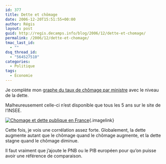 ```yaml
---
id: 377
title: Dette et chômage
date: 2006-12-20T15:51:55+00:00
author: Régis
layout: post
guid: http://regis.decamps.info/blog/2006/12/dette-et-chomage/
permalink: /2006/12/dette-et-chomage/
tmac_last_id:
  - ""
dsq_thread_id:
  - "564527510"
categories:
  - Politique
tags:
  - Économie
---
```

Je complète mon [graphe du taux de chômage par ministre](http://regis.decamps.info/blog/2006/12/le-gouvernement-est-il-responsable-du-chomage/) avec le niveau de la dette.

Malheureusement celle-ci n’est disponible que tous les 5 ans sur le site de l’INSEE.

[<img id="image376" src="http://regis.decamps.info/blog/wp-content/uploads/2006/12/capture15_chomage+dette.thumbnail.png" alt="Chomage et dette publique en France" />](http://regis.decamps.info/blog/wp-content/uploads/2006/12/capture15_chomage+dette.png "Chomage et dette publique en France"){.imagelink}

Cette fois, je vois une corrélation assez forte. Globalement, la dette augmente autant que le chômage quand le chômage augmente, et la dette stagne quand le chômage diminue.

Il faut vraiment que j’ajoute le PNB ou le PIB européen pour qu’on puisse avoir une référence de comparaison.
